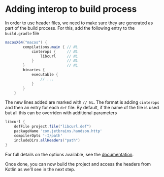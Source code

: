 # Adding interop to build process

In order to use header files, we need to make sure they are generated as part of the build process. For this, add the following entry to the `build.gradle` file

```groovy
macosX64("macos") {
        compilations.main { // NL
            cinterops {     // NL
                libcurl     // NL
            }               // NL
        }                   // NL
        binaries {
            executable {
                // ...
            }
        }
    }
```

The new lines added are marked with `// NL`. The format is adding `cinterops` and then an entry for each `def` file. By default, if the name of the file is used but all this 
can be overriden with additional parameters

```groovy
libcurl {
    defFile project.file("libcurl.def")
    packageName 'com.jetbrains.handson.http'
    compilerOpts '-I/path'
    includeDirs.allHeaders("path")
}
```

For full details on the options available, see the [documentation](https://kotlinlang.org/docs/reference/building-mpp-with-gradle.html#cinterop-support).

Once done, you can now build the project and access the headers from Kotlin as we'll see in the next step. 
